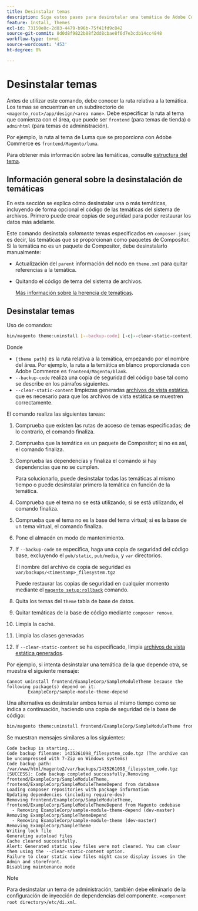 ```yaml
---
title: Desinstalar temas
description: Siga estos pasos para desinstalar una temática de Adobe Commerce o de Magento Open Source.
feature: Install, Themes
exl-id: 73150e8c-2d83-4479-b96b-75f41fd9c842
source-git-commit: 8d0d8f9822b88f2dd8cbae8f6d7e3cdb14cc4848
workflow-type: tm+mt
source-wordcount: '453'
ht-degree: 0%

---
```


# Desinstalar temas

Antes de utilizar este comando, debe conocer la ruta relativa a la temática. Los temas se encuentran en un subdirectorio de `<magento_root>/app/design/<area name>`. Debe especificar la ruta al tema que comienza con el área, que puede ser `frontend` (para temas de tienda) o `adminhtml` (para temas de administración).

Por ejemplo, la ruta al tema de Luma que se proporciona con Adobe Commerce es `frontend/Magento/luma`.

Para obtener más información sobre las temáticas, consulte [estructura del tema](https://developer.adobe.com/commerce/frontend-core/guide/themes/structure/).

## Información general sobre la desinstalación de temáticas

En esta sección se explica cómo desinstalar una o más temáticas, incluyendo de forma opcional el código de las temáticas del sistema de archivos. Primero puede crear copias de seguridad para poder restaurar los datos más adelante.

Este comando desinstala *solamente* temas especificados en `composer.json`; es decir, las temáticas que se proporcionan como paquetes de Compositor. Si la temática no es un paquete de Compositor, debe desinstalarlo manualmente:

* Actualización del `parent` información del nodo en `theme.xml` para quitar referencias a la temática.
* Quitando el código de tema del sistema de archivos.

  [Más información sobre la herencia de temáticas](https://developer.adobe.com/commerce/frontend-core/guide/themes/inheritance/).

## Desinstalar temas

Uso de comandos:

```bash
bin/magento theme:uninstall [--backup-code] [-c|--clear-static-content] {theme path} ... {theme path}
```

Donde

* `{theme path}` es la ruta relativa a la temática, empezando por el nombre del área. Por ejemplo, la ruta a la temática en blanco proporcionada con Adobe Commerce es `frontend/Magento/blank`.
* `--backup-code` realiza una copia de seguridad del código base tal como se describe en los párrafos siguientes.
* `--clear-static-content` limpiezas generadas [archivos de vista estática](../../configuration/cli/static-view-file-deployment.md), que es necesario para que los archivos de vista estática se muestren correctamente.

El comando realiza las siguientes tareas:

1. Comprueba que existen las rutas de acceso de temas especificadas; de lo contrario, el comando finaliza.
1. Comprueba que la temática es un paquete de Compositor; si no es así, el comando finaliza.
1. Comprueba las dependencias y finaliza el comando si hay dependencias que no se cumplen.

   Para solucionarlo, puede desinstalar todas las temáticas al mismo tiempo o puede desinstalar primero la temática en función de la temática.

1. Comprueba que el tema no se está utilizando; si se está utilizando, el comando finaliza.
1. Comprueba que el tema no es la base del tema virtual; si es la base de un tema virtual, el comando finaliza.
1. Pone el almacén en modo de mantenimiento.
1. If `--backup-code` se especifica, haga una copia de seguridad del código base, excluyendo el `pub/static`, `pub/media`, y `var` directorios.

   El nombre del archivo de copia de seguridad es `var/backups/<timestamp>_filesystem.tgz`

   Puede restaurar las copias de seguridad en cualquier momento mediante el [`magento setup:rollback`](uninstall-modules.md#roll-back-the-file-system-database-or-media-files) comando.

1. Quita los temas del `theme` tabla de base de datos.
1. Quitar temáticas de la base de código mediante `composer remove`.
1. Limpia la caché.
1. Limpia las clases generadas
1. If `--clear-static-content` se ha especificado, limpia [archivos de vista estática generados](../../configuration/cli/static-view-file-deployment.md).

Por ejemplo, si intenta desinstalar una temática de la que depende otra, se muestra el siguiente mensaje:

```terminal
Cannot uninstall frontend/ExampleCorp/SampleModuleTheme because the following package(s) depend on it:
        ExampleCorp/sample-module-theme-depend
```

Una alternativa es desinstalar ambos temas al mismo tiempo como se indica a continuación, haciendo una copia de seguridad de la base de código:

```bash
bin/magento theme:uninstall frontend/ExampleCorp/SampleModuleTheme frontend/ExampleCorp/SampleModuleThemeDepend --backup-code
```

Se muestran mensajes similares a los siguientes:

```terminal
Code backup is starting...
Code backup filename: 1435261098_filesystem_code.tgz (The archive can be uncompressed with 7-Zip on Windows systems)
Code backup path: /var/www/html/magento2/var/backups/1435261098_filesystem_code.tgz
[SUCCESS]: Code backup completed successfully.Removing frontend/ExampleCorp/SampleModuleTheme, frontend/ExampleCorp/SampleModuleThemeDepend from database
Loading composer repositories with package information
Updating dependencies (including require-dev)
Removing frontend/ExampleCorp/SampleModuleTheme, frontend/ExampleCorp/SampleModuleThemeDepend from Magento codebase
  - Removing ExampleCorp/sample-module-theme-depend (dev-master)
Removing ExampleCorp/SampleThemeDepend
  - Removing ExampleCorp/sample-module-theme (dev-master)
Removing ExampleCorp/SampleTheme
Writing lock file
Generating autoload files
Cache cleared successfully.
Alert: Generated static view files were not cleared. You can clear them using the --clear-static-content option.
Failure to clear static view files might cause display issues in the Admin and storefront.
Disabling maintenance mode
```

>[!NOTE]
>
>Para desinstalar un tema de administración, también debe eliminarlo de la configuración de inyección de dependencias del componente. `<component root directory>/etc/di.xml`.
